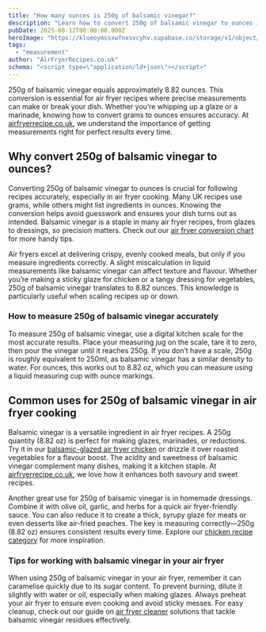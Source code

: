 ```yaml
---
title: "How many ounces is 250g of balsamic vinegar?"
description: "Learn how to convert 250g of balsamic vinegar to ounces in seconds. Perfect for air fryer recipes and precise cooking measurements."
pubDate: 2025-08-12T00:00:00.000Z
heroImage: "https://klueoymssxwfnxsvcyhv.supabase.co/storage/v1/object/public/md/250g-balsamic-vinegar-to-ounces-ea08d8c1.webp"
tags:
  - "measurement"
author: "AirFryerRecipes.co.uk"
schema: "<script type=\"application/ld+json\"></script>"
---
```


<p>250g of balsamic vinegar equals approximately 8.82 ounces. This conversion is essential for air fryer recipes where precise measurements can make or break your dish. Whether you’re whipping up a glaze or a marinade, knowing how to convert grams to ounces ensures accuracy. At <a href=https://www.airfryerrecipe.co.uk>airfryerrecipe.co.uk</a>, we understand the importance of getting measurements right for perfect results every time.</p>

<h2>Why convert 250g of balsamic vinegar to ounces?</h2>
<p>Converting 250g of balsamic vinegar to ounces is crucial for following recipes accurately, especially in air fryer cooking. Many UK recipes use grams, while others might list ingredients in ounces. Knowing the conversion helps avoid guesswork and ensures your dish turns out as intended. Balsamic vinegar is a staple in many air fryer recipes, from glazes to dressings, so precision matters. Check out our <a href=https://www.airfryerrecipe.co.uk/air-fryer-conversion-chart>air fryer conversion chart</a> for more handy tips.</p>

<p>Air fryers excel at delivering crispy, evenly cooked meals, but only if you measure ingredients correctly. A slight miscalculation in liquid measurements like balsamic vinegar can affect texture and flavour. Whether you’re making a sticky glaze for chicken or a tangy dressing for vegetables, 250g of balsamic vinegar translates to 8.82 ounces. This knowledge is particularly useful when scaling recipes up or down.</p>

<h3>How to measure 250g of balsamic vinegar accurately</h3>
<p>To measure 250g of balsamic vinegar, use a digital kitchen scale for the most accurate results. Place your measuring jug on the scale, tare it to zero, then pour the vinegar until it reaches 250g. If you don’t have a scale, 250g is roughly equivalent to 250ml, as balsamic vinegar has a similar density to water. For ounces, this works out to 8.82 oz, which you can measure using a liquid measuring cup with ounce markings.</p>

<h2>Common uses for 250g of balsamic vinegar in air fryer cooking</h2>
<p>Balsamic vinegar is a versatile ingredient in air fryer recipes. A 250g quantity (8.82 oz) is perfect for making glazes, marinades, or reductions. Try it in our <a href=https://www.airfryerrecipe.co.uk/recipes>balsamic-glazed air fryer chicken</a> or drizzle it over roasted vegetables for a flavour boost. The acidity and sweetness of balsamic vinegar complement many dishes, making it a kitchen staple. At <a href=https://www.airfryerrecipe.co.uk>airfryerrecipe.co.uk</a>, we love how it enhances both savoury and sweet recipes.</p>

<p>Another great use for 250g of balsamic vinegar is in homemade dressings. Combine it with olive oil, garlic, and herbs for a quick air fryer-friendly sauce. You can also reduce it to create a thick, syrupy glaze for meats or even desserts like air-fried peaches. The key is measuring correctly—250g (8.82 oz) ensures consistent results every time. Explore our <a href=https://www.airfryerrecipe.co.uk/recipe-category/chicken>chicken recipe category</a> for more inspiration.</p>

<h3>Tips for working with balsamic vinegar in your air fryer</h3>
<p>When using 250g of balsamic vinegar in your air fryer, remember it can caramelise quickly due to its sugar content. To prevent burning, dilute it slightly with water or oil, especially when making glazes. Always preheat your air fryer to ensure even cooking and avoid sticky messes. For easy cleanup, check out our guide on <a href=https://www.airfryerrecipe.co.uk/air-fryer-cleaner>air fryer cleaner</a> solutions that tackle balsamic vinegar residues effectively.</p>